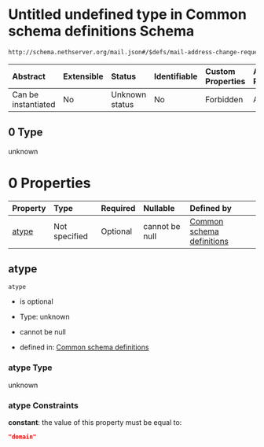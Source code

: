 # Untitled undefined type in Common schema definitions Schema

```txt
http://schema.nethserver.org/mail.json#/$defs/mail-address-change-request/oneOf/0/allOf/0
```



| Abstract            | Extensible | Status         | Identifiable | Custom Properties | Additional Properties | Access Restrictions | Defined In                                      |
| :------------------ | :--------- | :------------- | :----------- | :---------------- | :-------------------- | :------------------ | :---------------------------------------------- |
| Can be instantiated | No         | Unknown status | No           | Forbidden         | Allowed               | none                | [mail.json\*](mail.json "open original schema") |

## 0 Type

unknown

# 0 Properties

| Property        | Type          | Required | Nullable       | Defined by                                                                                                                                                                                                          |
| :-------------- | :------------ | :------- | :------------- | :------------------------------------------------------------------------------------------------------------------------------------------------------------------------------------------------------------------ |
| [atype](#atype) | Not specified | Optional | cannot be null | [Common schema definitions](mail-defs-mail-address-change-request-oneof-0-allof-0-properties-atype.md "http://schema.nethserver.org/mail.json#/$defs/mail-address-change-request/oneOf/0/allOf/0/properties/atype") |

## atype



`atype`

*   is optional

*   Type: unknown

*   cannot be null

*   defined in: [Common schema definitions](mail-defs-mail-address-change-request-oneof-0-allof-0-properties-atype.md "http://schema.nethserver.org/mail.json#/$defs/mail-address-change-request/oneOf/0/allOf/0/properties/atype")

### atype Type

unknown

### atype Constraints

**constant**: the value of this property must be equal to:

```json
"domain"
```
